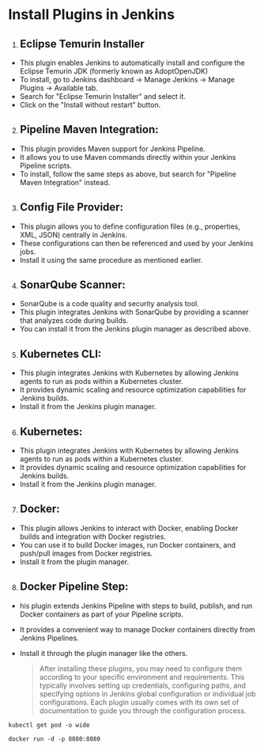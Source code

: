 # Install Plugins in Jenkins
1.  ## Eclipse Temurin Installer

- This plugin enables Jenkins to automatically install and configure the Eclipse Temurin JDK (formerly known as AdoptOpenJDK)
- To install, go to Jenkins dashboard -> Manage Jenkins -> Manage Plugins -> Available tab.
- Search for "Eclipse Temurin Installer" and select it.
- Click on the "Install without restart" button.

2. ## Pipeline Maven Integration:
- This plugin provides Maven support for Jenkins Pipeline.
- It allows you to use Maven commands directly within your Jenkins Pipeline scripts.
- To install, follow the same steps as above, but search for "Pipeline Maven Integration" instead.

3. ## Config File Provider:
- This plugin allows you to define configuration files (e.g., properties, XML, JSON) centrally in Jenkins.
- These configurations can then be referenced and used by your Jenkins jobs.
- Install it using the same procedure as mentioned earlier.

4. ## SonarQube Scanner:
- SonarQube is a code quality and security analysis tool.
- This plugin integrates Jenkins with SonarQube by providing a scanner that analyzes code during builds.
- You can install it from the Jenkins plugin manager as described above.

5. ## Kubernetes CLI:

- This plugin integrates Jenkins with Kubernetes by allowing Jenkins agents to run as pods within a Kubernetes cluster.
- It provides dynamic scaling and resource optimization capabilities for Jenkins builds.
- Install it from the Jenkins plugin manager.

6. ## Kubernetes:
- This plugin integrates Jenkins with Kubernetes by allowing Jenkins agents to run as pods within a Kubernetes cluster.
- It provides dynamic scaling and resource optimization capabilities for Jenkins builds.
- Install it from the Jenkins plugin manager.


7. ## Docker:

- This plugin allows Jenkins to interact with Docker, enabling Docker builds and integration with Docker registries.
- You can use it to build Docker images, run Docker containers, and push/pull images from Docker registries.
- Install it from the plugin manager.

8. ## Docker Pipeline Step:
- his plugin extends Jenkins Pipeline with steps to build, publish, and run Docker containers as part of your Pipeline scripts.
- It provides a convenient way to manage Docker containers directly from Jenkins Pipelines.
- Install it through the plugin manager like the others.

  > After installing these plugins, you may need to configure them according to your specific environment and requirements.
  > This typically involves setting up credentials, configuring paths, and specifying options in Jenkins global configuration
  > or individual job configurations. Each plugin usually comes with its own set of documentation to guide you through the configuration process.
  >
```
kubectl get pod -o wide
```

```
docker run -d -p 8080:8080 
```

   
